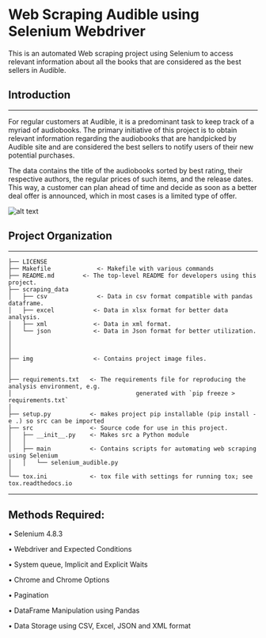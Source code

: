 # Web Scraping Audible using Selenium Webdriver

This is an automated Web scraping project using Selenium to access relevant information about all the books that are considered as 
the best sellers in Audible.

## Introduction
---------------------------------------------------------
For regular customers at Audible, it is a predominant task to keep track of a myriad of audiobooks. 
The primary initiative of this project is to obtain relevant information regarding the audiobooks that are handpicked by Audible 
site and are considered the best sellers to notify users of their new potential purchases. 

The data contains the title of the audiobooks sorted by best rating, their respective authors, the regular prices of such items, and the release dates.
This way, a customer can plan ahead of time and decide as soon as a better deal offer is announced, which in most cases is a limited type of offer.

![alt text](https://github.com/shahriar-rahman/Web-Scraping-Audible-Using-Selenium-Webdriver/blob/main/img/Audible_screenshot.PNG)

## Project Organization
---------------------------------------------------------

    ├── LICENSE
    ├── Makefile             <- Makefile with various commands
    ├── README.md        <- The top-level README for developers using this project.
    ├── scraping_data
    │   ├── csv              <- Data in csv format compatible with pandas dataframe.
    │   ├── excel           <- Data in xlsx format for better data analysis.
    │   ├── xml             <- Data in xml format.
    │   └── json            <- Data in Json format for better utilization.
    │
    │
    │
    ├── img                 <- Contains project image files.
    │   
    │
    ├── requirements.txt   <- The requirements file for reproducing the analysis environment, e.g.
    │                         			generated with `pip freeze > requirements.txt`
    │
    ├── setup.py           <- makes project pip installable (pip install -e .) so src can be imported
    ├── src                <- Source code for use in this project.
    │   ├── __init__.py    <- Makes src a Python module
    │   │
    │   ├── main           <- Contains scripts for automating web scraping using Selenium
    │   │   └── selenium_audible.py
    │
    └── tox.ini            <- tox file with settings for running tox; see tox.readthedocs.io


--------
## Methods Required:
• Selenium 4.8.3

• Webdriver and Expected Conditions

• System queue, Implicit and Explicit Waits

• Chrome and Chrome Options

• Pagination

• DataFrame Manipulation using Pandas

• Data Storage using CSV, Excel, JSON and XML format
